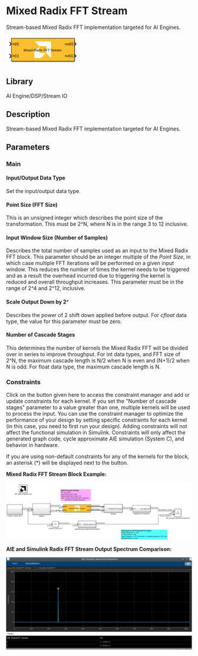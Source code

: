 # Mixed Radix FFT Stream
Stream-based Mixed Radix FFT implementation targeted for AI Engines.
  
![](./Images/block.png)  

## Library

AI Engine/DSP/Stream IO

## Description

Stream-based Mixed Radix FFT implementation targeted for AI Engines. 

## Parameters

### Main  
#### Input/Output Data Type
Set the input/output data type.

#### Point Size (FFT Size)
This is an unsigned integer which describes the point size of the transformation. This must be 2^N, where N is in the range 3 to 12 inclusive.

#### Input Window Size (Number of Samples)
Describes the total number of samples used as an input to the Mixed Radix FFT block. This parameter should be an integer multiple of the _Point Size_, in which case multiple FFT iterations will be performed on a given input window. This reduces the number of times the kernel needs to be triggered and as a result the overhead incurred due to triggering the kernel is reduced and overall throughput increases. This parameter must be in the range of 2^4 and 2^12, inclusive. 

#### Scale Output Down by 2^
Describes the power of 2 shift down applied before output. For _cfloat_ data type, the value for this parameter must be zero. 




####  Number of Cascade Stages
This determines the number of kernels the Mixed Radix FFT will be divided over in series to improve throughput. For int data types, and FFT size of 2^N, the maximum cascade length is N/2 when N is even and (N+1)/2 when N is odd. For float data type, the maximum cascade length is N.


### Constraints
Click on the button given here to access the constraint manager and add or update constraints for each kernel. If you set the "Number of cascade stages" parameter to a value greater than one, multiple kernels will be used to process the input. You can use the constraint manager to optimize the performance of your design by setting specific constraints for each kernel (in this case, you need to first run your design). Adding constraints will not affect the functional simulation in Simulink. Constraints will only affect the generated graph code, cycle approximate AIE simulation (System C), and behavior in hardware.

<div class="noteBox">
If you are using non-default constraints for any of the kernels for the block, an asterisk (*) will be displayed next to the button.
</div>


**Mixed Radix FFT Stream Block Example:**

![](./Images/Mixed_Radix_FFTStream_Ex1.png)


**AIE and Simulink Radix FFT Stream Output Spectrum Comparison:**

![](./Images/AIE_Simulink_FFT_SpectrumComparison.png)


